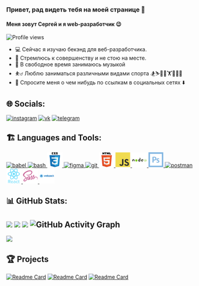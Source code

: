 ### Привет, рад видеть тебя на моей странице 👋
#### Меня зовут Сергей и я web-разработчик 😉

![Profile views](https://gpvc.arturio.dev/SergeyKazarinov)  
- 💻 Сейчас я изучаю бекэнд для веб-разработчика.
- 💾 Стремлюсь к совершенству и не стою на месте.
- 🎵 В свободное время занимаюсь музыкой
- ⛹️‍♂️ Люблю заниматься различными видами спорта 🏂⛷️🏊‍♂️🏋️🚴🥊🥋
- 💬 Спросите меня о чем нибудь по ссылкам в социальных сетях ⬇️

## 🌐 Socials:
[<img src='https://user-images.githubusercontent.com/99301610/182012820-788bc501-c5a1-4c18-85e1-f5beda0c1845.png' alt='instagram' height='40'>](https://www.instagram.com/sergey_kazarinov92/)  [<img src='https://user-images.githubusercontent.com/99301610/182012858-84add2c0-33d3-439c-ab2d-68166c827947.png' alt='vk' height='40'>](https://vk.com/kazarinov092)  [<img src='https://user-images.githubusercontent.com/99301610/182012877-ee2825bc-4a3a-4bca-bd33-8ff20b1698e2.png' alt='telegram' height='40'>](https://t.me/SKey92)  

## 🏗️ Languages and Tools:
<p align="left"> <a href="https://babeljs.io/" target="_blank" rel="noreferrer"> <img src="https://www.vectorlogo.zone/logos/babeljs/babeljs-icon.svg" alt="babel" width="40" height="40"/> </a> <a href="https://www.gnu.org/software/bash/" target="_blank" rel="noreferrer"> <img src="https://www.vectorlogo.zone/logos/gnu_bash/gnu_bash-icon.svg" alt="bash" width="40" height="40"/> </a> <a href="https://www.w3schools.com/css/" target="_blank" rel="noreferrer"> <img src="https://raw.githubusercontent.com/devicons/devicon/master/icons/css3/css3-original-wordmark.svg" alt="css3" width="40" height="40"/> </a> <a href="https://www.figma.com/" target="_blank" rel="noreferrer"> <img src="https://www.vectorlogo.zone/logos/figma/figma-icon.svg" alt="figma" width="40" height="40"/> </a> <a href="https://git-scm.com/" target="_blank" rel="noreferrer"> <img src="https://www.vectorlogo.zone/logos/git-scm/git-scm-icon.svg" alt="git" width="40" height="40"/> </a> <a href="https://www.w3.org/html/" target="_blank" rel="noreferrer"> <img src="https://raw.githubusercontent.com/devicons/devicon/master/icons/html5/html5-original-wordmark.svg" alt="html5" width="40" height="40"/> </a> <a href="https://developer.mozilla.org/en-US/docs/Web/JavaScript" target="_blank" rel="noreferrer"> <img src="https://raw.githubusercontent.com/devicons/devicon/master/icons/javascript/javascript-original.svg" alt="javascript" width="40" height="40"/> </a> <a href="https://nodejs.org" target="_blank" rel="noreferrer"> <img src="https://raw.githubusercontent.com/devicons/devicon/master/icons/nodejs/nodejs-original-wordmark.svg" alt="nodejs" width="40" height="40"/> </a> <a href="https://www.photoshop.com/en" target="_blank" rel="noreferrer"> <img src="https://raw.githubusercontent.com/devicons/devicon/master/icons/photoshop/photoshop-line.svg" alt="photoshop" width="40" height="40"/> </a> <a href="https://postman.com" target="_blank" rel="noreferrer"> <img src="https://www.vectorlogo.zone/logos/getpostman/getpostman-icon.svg" alt="postman" width="40" height="40"/> </a> <a href="https://reactjs.org/" target="_blank" rel="noreferrer"> <img src="https://raw.githubusercontent.com/devicons/devicon/master/icons/react/react-original-wordmark.svg" alt="react" width="40" height="40"/> </a> <a href="https://sass-lang.com" target="_blank" rel="noreferrer"> <img src="https://raw.githubusercontent.com/devicons/devicon/master/icons/sass/sass-original.svg" alt="sass" width="40" height="40"/> </a> <a href="https://webpack.js.org" target="_blank" rel="noreferrer"> <img src="https://raw.githubusercontent.com/devicons/devicon/d00d0969292a6569d45b06d3f350f463a0107b0d/icons/webpack/webpack-original-wordmark.svg" alt="webpack" width="40" height="40"/> </a> </p>


## 📊 GitHub Stats:
![](https://github-readme-stats.vercel.app/api?username=SergeyKazarinov&theme=dark&hide_border=false&include_all_commits=false&count_private=true) 
![](https://github-readme-streak-stats.herokuapp.com/?user=SergeyKazarinov&theme=dark&hide_border=false)
![](https://github-readme-stats.vercel.app/api/top-langs/?username=SergeyKazarinov&theme=dark&hide_border=false&include_all_commits=false&count_private=true&layout=compact)
![GitHub Activity Graph](https://activity-graph.herokuapp.com/graph?username=SergeyKazarinov)  
---
[![](https://visitcount.itsvg.in/api?id=SergeyKazarinov&icon=1&color=1)](https://visitcount.itsvg.in)

## 🏆 Projects
[![Readme Card](https://github-readme-stats.vercel.app/api/pin/?username=SergeyKazarinov&repo=Lubimovka&theme=dark)](https://github.com/SergeyKazarinov/Lubimovka)
[![Readme Card](https://github-readme-stats.vercel.app/api/pin/?username=SergeyKazarinov&repo=mesto&theme=dark)](https://github.com/SergeyKazarinov/mesto)
[![Readme Card](https://github-readme-stats.vercel.app/api/pin/?username=SergeyKazarinov&repo=how-to-learn&theme=dark)](https://github.com/SergeyKazarinov/how-to-learn)

<!--
**SergeyKazarinov/SergeyKazarinov** is a ✨ _special_ ✨ repository because its `README.md` (this file) appears on your GitHub profile.

Here are some ideas to get you started:

- 🔭 I’m currently working on ...
- 🌱 I’m currently learning ...
- 👯 I’m looking to collaborate on ...
- 🤔 I’m looking for help with ...
- 💬 Ask me about ...
- 📫 How to reach me: ...
- 😄 Pronouns: ...
- ⚡ Fun fact: ...


## 🌐 Socials:
[![Instagram](https://img.shields.io/badge/Instagram-%23E4405F.svg?logo=Instagram&logoColor=white)](https://instagram.com/sv) 

# 💻 Tech Stack:
![CSS3](https://img.shields.io/badge/css3-%231572B6.svg?style=plastic&logo=css3&logoColor=white) ![HTML5](https://img.shields.io/badge/html5-%23E34F26.svg?style=plastic&logo=html5&logoColor=white) ![JavaScript](https://img.shields.io/badge/javascript-%23323330.svg?style=plastic&logo=javascript&logoColor=%23F7DF1E) ![NPM](https://img.shields.io/badge/NPM-%23000000.svg?style=plastic&logo=npm&logoColor=white) ![NodeJS](https://img.shields.io/badge/node.js-6DA55F?style=plastic&logo=node.js&logoColor=white) ![SASS](https://img.shields.io/badge/SASS-hotpink.svg?style=plastic&logo=SASS&logoColor=white) ![React](https://img.shields.io/badge/react-%2320232a.svg?style=plastic&logo=react&logoColor=%2361DAFB) ![Webpack](https://img.shields.io/badge/webpack-%238DD6F9.svg?style=plastic&logo=webpack&logoColor=black) ![Adobe Photoshop](https://img.shields.io/badge/adobephotoshop-%2331A8FF.svg?style=plastic&logo=adobephotoshop&logoColor=white) 	![Figma](https://img.shields.io/badge/figma-%23F24E1E.svg?style=plastic&logo=figma&logoColor=white) ![Babel](https://img.shields.io/badge/Babel-F9DC3e?style=plastic&logo=babel&logoColor=black) ![Notion](https://img.shields.io/badge/Notion-%23000000.svg?style=plastic&logo=notion&logoColor=white)
# 📊 GitHub Stats:
![](https://github-readme-stats.vercel.app/api?username=SergeyKazarinov&theme=dark&hide_border=false&include_all_commits=false&count_private=true)<br/>
![](https://github-readme-streak-stats.herokuapp.com/?user=SergeyKazarinov&theme=dark&hide_border=false)<br/>
![](https://github-readme-stats.vercel.app/api/top-langs/?username=SergeyKazarinov&theme=dark&hide_border=false&include_all_commits=false&count_private=true&layout=compact)

---


-->
